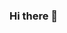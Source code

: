 ### Hi there 👋

<!--
**cjgiron/cjgiron** is a ✨ _special_ ✨ repository because its `README.md` (this file) appears on your GitHub profile.

Here are some ideas to get you started:

- 🔭 I’m currently working on developing my skills in Python, Java and React
- 🌱 I’m currently learning algorithms and Big O Notation
- 💬 Ask me about my experience at UCLA and community service organization Alpha Phi Omega
- 📫 How to reach me: [LinkedIn](https://www.linkedin.com/in/ciara-giron/) or email ciarajg@yahoo.com
- 😄 Pronouns: she/her
- ⚡ Fun facts: I have ran 3 half marathons, love fingerstyle guitar and I have a Siberian Husky :)
-->
